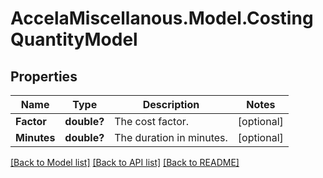 # AccelaMiscellanous.Model.CostingQuantityModel
## Properties

Name | Type | Description | Notes
------------ | ------------- | ------------- | -------------
**Factor** | **double?** | The cost factor. | [optional] 
**Minutes** | **double?** | The duration in minutes. | [optional] 

[[Back to Model list]](../README.md#documentation-for-models) [[Back to API list]](../README.md#documentation-for-api-endpoints) [[Back to README]](../README.md)

